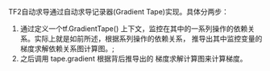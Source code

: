 TF2自动求导通过自动求导记录器(Gradient Tape)实现。具体分两步：
1. 通过定义一个tf.GradientTape() 上下文，监控在其中的一系列操作的依赖关系。实际上就是如前所述，根据系列操作的依赖关系， 推导出其中监控变量的梯度求解依赖关系图计算图。;
2. 之后调用 tape.gradient 根据背后推导出的 梯度求解计算图来计算梯度。

```python

```